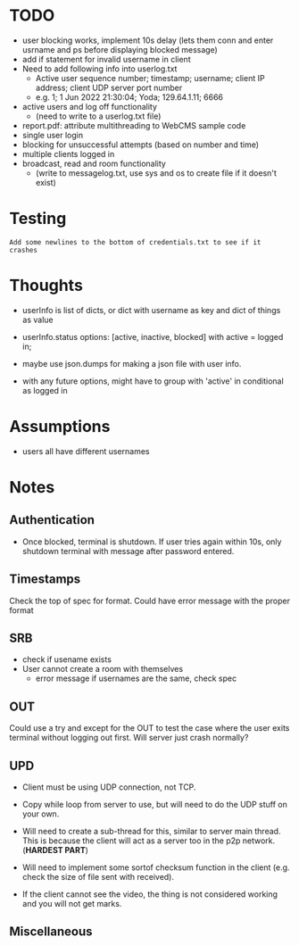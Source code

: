 
# TODO
- user blocking works, implement 10s delay (lets them conn and enter usrname and ps before displaying blocked message)
- add if statement for invalid username in client
- Need to add following info into userlog.txt
    - Active user sequence number; timestamp; username; client IP address;
    client UDP server port number
    - e.g. 1; 1 Jun 2022 21:30:04; Yoda; 129.64.1.11; 6666
- active users and log off functionality
    - (need to write to a userlog.txt file)
- report.pdf: attribute multithreading to WebCMS sample code
- single user login
- blocking for unsuccessful attempts (based on number and time)
- multiple clients logged in
- broadcast, read and room functionality
    - (write to messagelog.txt, use sys and os to create file if it doesn't exist)


# Testing
    Add some newlines to the bottom of credentials.txt to see if it crashes

# Thoughts
- userInfo is list of dicts, or dict with username as key and dict of things as value

- userInfo.status options: [active, inactive, blocked] with active = logged in;

- maybe use json.dumps for making a json file with user info.

- with any future options, might have to group with 'active' in conditional as logged in

# Assumptions

- users all have different usernames

# Notes

## Authentication

- Once blocked, terminal is shutdown. If user tries again within 10s, only shutdown terminal with message after password entered.

## Timestamps

Check the top of spec for format. Could have error message with the proper format

## SRB

- check if usename exists
- User cannot create a room with themselves
    - error message if usernames are the same, check spec

## OUT

Could use a try and except for the OUT to test the case where the user exits terminal without logging out first. Will server just crash normally? 

## UPD

- Client must be using UDP connection, not TCP.

- Copy while loop from server to use, but will need to do the UDP stuff on your own.

- Will need to create a sub-thread for this, similar to server main thread. This is because the client will act as a server too in the p2p network. (**HARDEST PART**)

- Will need to implement some sortof checksum function in the client (e.g. check the size of file sent with received).

- If the client cannot see the video, the thing is not considered working and you will not get marks.

## Miscellaneous